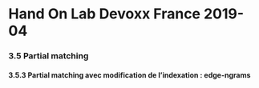 # Hand On Lab Devoxx France 2019-04
### 3.5 Partial matching
#### 3.5.3 Partial matching avec modification de l’indexation : edge-ngrams
